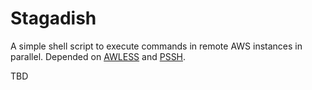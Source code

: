 # Stagadish
A simple shell script to execute commands in remote AWS instances in parallel. Depended on [AWLESS](https://github.com/wallix/awless) and [PSSH](https://github.com/robinbowes/pssh).

TBD
